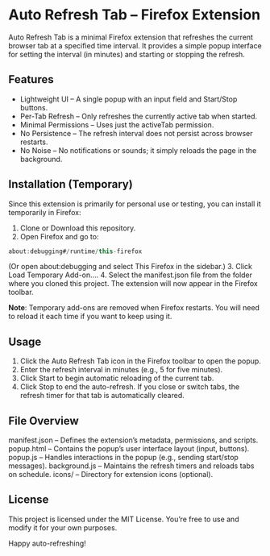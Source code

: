 # Auto Refresh Tab – Firefox Extension
Auto Refresh Tab is a minimal Firefox extension that refreshes the current browser tab at a specified time interval. It provides a simple popup interface for setting the interval (in minutes) and starting or stopping the refresh.

## Features
* Lightweight UI – A single popup with an input field and Start/Stop buttons.
* Per-Tab Refresh – Only refreshes the currently active tab when started.
* Minimal Permissions – Uses just the activeTab permission.
* No Persistence – The refresh interval does not persist across browser restarts.
* No Noise – No notifications or sounds; it simply reloads the page in the background.

## Installation (Temporary)
Since this extension is primarily for personal use or testing, you can install it temporarily in Firefox:

1. Clone or Download this repository.
2. Open Firefox and go to:
```kotlin
about:debugging#/runtime/this-firefox
```
(Or open about:debugging and select This Firefox in the sidebar.)
3. Click Load Temporary Add-on….
4. Select the manifest.json file from the folder where you cloned this project.
The extension will now appear in the Firefox toolbar.

**Note**: Temporary add-ons are removed when Firefox restarts. You will need to reload it each time if you want to keep using it.

## Usage
1. Click the Auto Refresh Tab icon in the Firefox toolbar to open the popup.
2. Enter the refresh interval in minutes (e.g., 5 for five minutes).
3. Click Start to begin automatic reloading of the current tab.
4. Click Stop to end the auto-refresh.
If you close or switch tabs, the refresh timer for that tab is automatically cleared.

## File Overview
manifest.json – Defines the extension’s metadata, permissions, and scripts.
popup.html – Contains the popup’s user interface layout (input, buttons).
popup.js – Handles interactions in the popup (e.g., sending start/stop messages).
background.js – Maintains the refresh timers and reloads tabs on schedule.
icons/ – Directory for extension icons (optional).

## License
This project is licensed under the MIT License. You’re free to use and modify it for your own purposes.

Happy auto-refreshing!
